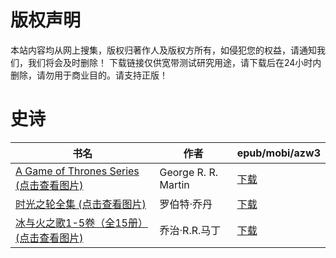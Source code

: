 # 版权声明

本站内容均从网上搜集，版权归著作人及版权方所有，如侵犯您的权益，请通知我们，我们将会及时删除！ 下载链接仅供宽带测试研究用途，请下载后在24小时内删除，请勿用于商业目的。请支持正版！

# 史诗

| 书名 | 作者 | epub/mobi/azw3 |
| --- | --- | --- |
| [A Game of Thrones Series (点击查看图片)](https://www.dushupai.com/attachment/2024/06/07/829915f1755a90d4.jpg) | George R. R. Martin | [下载](https://url89.ctfile.com/f/31084289-1357039252-7f3bcd?p=8866) |
| [时光之轮全集 (点击查看图片)](https://www.dushupai.com/attachment/2024/06/01/3920817c4c2ee801.jpg) | 罗伯特·乔丹 | [下载](https://url89.ctfile.com/f/31084289-1357006192-45f890?p=8866) |
| [冰与火之歌1-5卷（全15册） (点击查看图片)](https://www.dushupai.com/attachment/2024/06/01/464fd81a444eecde.jpg) | 乔治·R.R.马丁 | [下载](https://url89.ctfile.com/f/31084289-1357005802-26b297?p=8866) |
